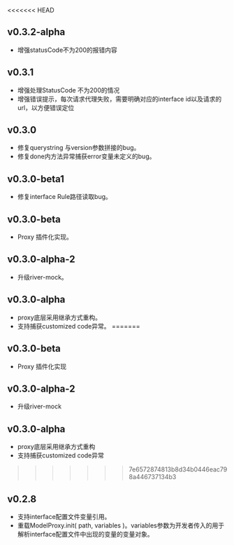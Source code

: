 <<<<<<< HEAD
## v0.3.2-alpha
* 增强statusCode不为200的报错内容

## v0.3.1
* 增强处理StatusCode 不为200的情况
* 增强错误提示，每次请求代理失败，需要明确对应的interface id以及请求的url，以方便错误定位

## v0.3.0
* 修复querystring 与version参数拼接的bug。
* 修复done内方法异常捕获error变量未定义的bug。

## v0.3.0-beta1
* 修复interface Rule路径读取bug。

## v0.3.0-beta
* Proxy 插件化实现。

## v0.3.0-alpha-2
* 升级river-mock。

## v0.3.0-alpha
* proxy底层采用继承方式重构。
* 支持捕获customized code异常。
=======
## v0.3.0-beta
* Proxy 插件化实现

## v0.3.0-alpha-2
* 升级river-mock

## v0.3.0-alpha
* proxy底层采用继承方式重构
* 支持捕获customized code异常
>>>>>>> 7e6572874813b8d34b0446eac798a446737134b3

## v0.2.8
* 支持interface配置文件变量引用。
* 重载ModelProxy.init( path, variables )。variables参数为开发者传入的用于解析interface配置文件中出现的变量的变量对象。